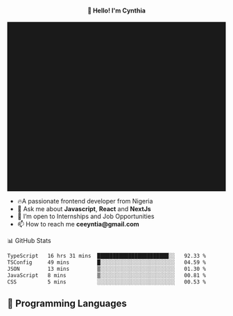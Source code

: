 <h4 align="center">👋 Hello! I'm Cynthia</h4>

<hr style="height:10%; margin-left:0; margin-right:0;" />

<div align="left">
  <ul>
  <li>🔥A passionate frontend developer from Nigeria</li>
  <li>💬 Ask me about <strong>Javascript</strong>, <strong>React</strong> and <strong> NextJs</strong></li>
  <li>👯 I’m open to Internships and Job Opportunities</li>
  <li>📫 How to reach me <strong>ceeyntia@gmail.com</strong></li>
</ul>
</div
  
## 📊 GitHub Stats

<!--START_SECTION:waka-->

```txt
TypeScript   16 hrs 31 mins  ███████████████████████░░   92.33 %
TSConfig     49 mins         █░░░░░░░░░░░░░░░░░░░░░░░░   04.59 %
JSON         13 mins         ▒░░░░░░░░░░░░░░░░░░░░░░░░   01.30 %
JavaScript   8 mins          ▒░░░░░░░░░░░░░░░░░░░░░░░░   00.81 %
CSS          5 mins          ░░░░░░░░░░░░░░░░░░░░░░░░░   00.53 %
```

<!--END_SECTION:waka-->

## 💬 Programming Languages

<!--START_SECTION:languages-->
<!--END_SECTION:languages-->
